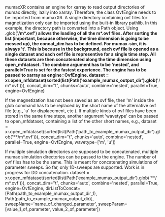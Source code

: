 mumaxXR contains an engine for xarray to read output directories of mumax directly, lazily into xarray.
Therefore, the class OvfEngine needs to be imported from mumaxXR. A single directory containing ovf files for magnetization only can be imported using the built-in library pathlib.
In this example, the directory path is converted into a Path object. Using .glob('**/m*.ovf') allows the loading of all the m*.ovf files.
After sorting the list (important, because otherwise, the time dimension is going to be messed up), the concat_dim has to be defined. For mumax-sim, it is always 't'. This is because in the background,
each ovf file is opened as a single dataset and each ovf file is representive for a single time step.
All these datasets are then concatenated along the time dimension using open_mfdataset. The combine argument has to be 'nested', and parallel=True is set for the fastest experience.
The engine has to be passed to xarray as engine=OvfEngine.
dataset = xr.open_mfdataset(sorted(list(Path('example_mumax_output_dir').glob('**/m*.ovf'))), concat_dim="t", chunks='auto', combine='nested', parallel=True, engine=OvfEngine)

If the magnetization has not been saved as an ovf file, then 'm' inside the glob command has to be replaced by the short name of the alternative ovf file (e.g., 'u' for displacement, etc.).
If multiple kinds of ovf files have been stored in the same time steps, another argument 'wavetype' can be passed to open_mfdataset, containing a list of the other short names, e.g.,
dataset = xr.open_mfdataset(sorted(list(Path('path_to_example_mumax_output_dir').glob('**/m*.ovf'))), concat_dim="t", chunks='auto', combine='nested', parallel=True, engine=OvfEngine, wavetype=['m', 'u'])

If multiple simulation directories are supposed to be concatenated, multiple mumax simulation directories can be passed to the engine.
The number of ovf files has to be the same. This is meant for concatenating simulations of parameter sweeps.
So far, only 1D-sweeps are supported. Work is in progress for DD concatenation.
dataset = xr.open_mfdataset(sorted(list(Path('example_mumax_output_dir').glob('**/m*.ovf'))), concat_dim="t", chunks='auto', combine='nested', parallel=True, engine=OvfEngine, dirListToConcat=[Path(path_to_example_mumax_output_dir_1), Path(path_to_example_mumax_output_dir)], sweepName='name_of_changed_parameter', sweepParam=[value_1_of_parameter, value_2_of_parameter])

